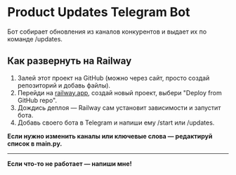 # Product Updates Telegram Bot

Бот собирает обновления из каналов конкурентов и выдает их по команде /updates.

## Как развернуть на Railway

1. Залей этот проект на GitHub (можно через сайт, просто создай репозиторий и добавь файлы).
2. Перейди на [railway.app](https://railway.app/), создай новый проект, выбери "Deploy from GitHub repo".
3. Дождись деплоя — Railway сам установит зависимости и запустит бота.
4. Добавь своего бота в Telegram и напиши ему /start или /updates.

**Если нужно изменить каналы или ключевые слова — редактируй список в main.py.**

---

**Если что-то не работает — напиши мне!** 
